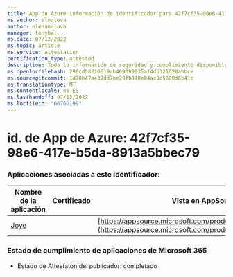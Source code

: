 ```yaml
---
title: App de Azure información de identificador para 42f7cf35-98e6-417e-b5da-8913a5bbec79
ms.author: elmalova
author: elenamalova
manager: tonybal
ms.date: 07/12/2022
ms.topic: article
ms.service: attestation
certification_type: attested
description: Toda la información de seguridad y cumplimiento disponible para 42f7cf35-98e6-417e-b5da-8913a5bbec79.
ms.openlocfilehash: 296cd582f0619ab469099635af4db321620abbce
ms.sourcegitcommit: 1d78b47ae32dd7ee29fb848e04ac0c5090d6b41c
ms.translationtype: MT
ms.contentlocale: es-ES
ms.lasthandoff: 07/13/2022
ms.locfileid: "66760199"
---
```

# <a name="azure-app-id-42f7cf35-98e6-417e-b5da-8913a5bbec79"></a>id. de App de Azure: 42f7cf35-98e6-417e-b5da-8913a5bbec79


### <a name="apps-associated-with-this-id"></a>Aplicaciones asociadas a este identificador:
| **Nombre de la aplicación** | **Certificado** | **Vista en AppSource** |
|--------------|---------------|-----------------------|
| [Joye](../forward/WA200003413.md) |  | [https://appsource.microsoft.com/product/office/WA200003413](https://appsource.microsoft.com/product/office/WA200003413) |

### <a name="microsoft-365-app-compliance-status"></a>Estado de cumplimiento de aplicaciones de Microsoft 365
- Estado de Attestaton del publicador: completado
